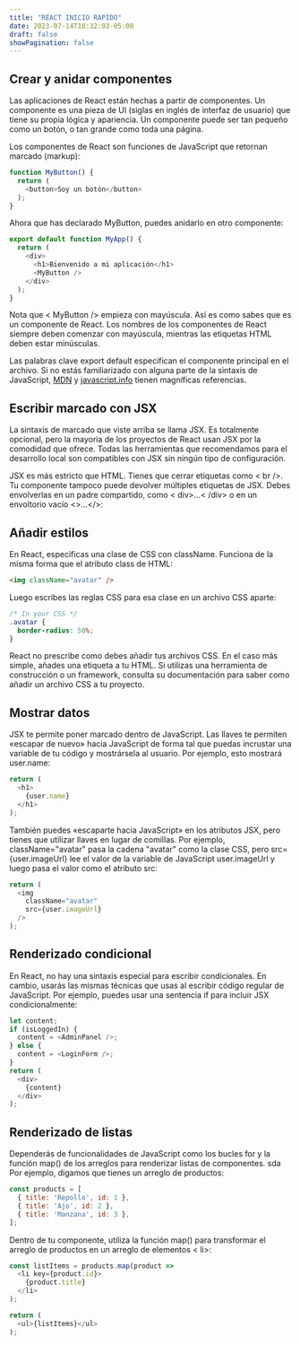 ```yaml
---
title: "REACT INICIO RAPIDO"
date: 2023-07-14T18:32:03-05:00
draft: false
showPagination: false
---
```

## Crear y anidar componentes
Las aplicaciones de React están hechas a partir de componentes. Un componente es una pieza de UI (siglas en inglés de interfaz de usuario) que tiene su propia lógica y apariencia. Un componente puede ser tan pequeño como un botón, o tan grande como toda una página.

Los componentes de React son funciones de JavaScript que retornan marcado (markup):
```js
function MyButton() {
  return (
    <button>Soy un botón</button>
  );
}
```
Ahora que has declarado MyButton, puedes anidarlo en otro componente:
```js
export default function MyApp() {
  return (
    <div>
      <h1>Bienvenido a mi aplicación</h1>
      <MyButton />
    </div>
  );
}
```
Nota que < MyButton /> empieza con mayúscula. Así es como sabes que es un componente de React. Los nombres de los componentes de React siempre deben comenzar con mayúscula, mientras las etiquetas HTML deben estar minúsculas.

Las palabras clave export default especifican el componente principal en el archivo. Si no estás familiarizado con alguna parte de la sintaxis de JavaScript, [MDN](https://developer.mozilla.org/es/docs/web/javascript/reference/statements/export) y [javascript.info](https://javascript.info/import-export) tienen magníficas referencias.

## Escribir marcado con JSX
La sintaxis de marcado que viste arriba se llama JSX. Es totalmente opcional, pero la mayoría de los proyectos de React usan JSX por la comodidad que ofrece. Todas las herramientas que recomendamos para el desarrollo local son compatibles con JSX sin ningún tipo de configuración.

JSX es más estricto que HTML. Tienes que cerrar etiquetas como < br />. Tu componente tampoco puede devolver múltiples etiquetas de JSX. Debes envolverlas en un padre compartido, como < div>...< /div> o en un envoltorio vacío <>...</>:
## Añadir estilos
En React, especificas una clase de CSS con className. Funciona de la misma forma que el atributo class de HTML:
```html
<img className="avatar" />
```
Luego escribes las reglas CSS para esa clase en un archivo CSS aparte:
```css
/* In your CSS */
.avatar {
  border-radius: 50%;
}
```
React no prescribe como debes añadir tus archivos CSS. En el caso más simple, añades una etiqueta <link> a tu HTML. Si utilizas una herramienta de construcción o un framework, consulta su documentación para saber como añadir un archivo CSS a tu proyecto.
## Mostrar datos
JSX te permite poner marcado dentro de JavaScript. Las llaves te permiten «escapar de nuevo» hacia JavaScript de forma tal que puedas incrustar una variable de tu código y mostrársela al usuario. Por ejemplo, esto mostrará user.name:
```js
return (
  <h1>
    {user.name}
  </h1>
);
```
También puedes «escaparte hacia JavaScript» en los atributos JSX, pero tienes que utilizar llaves en lugar de comillas. Por ejemplo, className="avatar" pasa la cadena "avatar" como la clase CSS, pero src={user.imageUrl} lee el valor de la variable de JavaScript user.imageUrl y luego pasa el valor como el atributo src:
```js
return (
  <img
    className="avatar"
    src={user.imageUrl}
  />
);
```
## Renderizado condicional
En React, no hay una sintaxis especial para escribir condicionales. En cambio, usarás las mismas técnicas que usas al escribir código regular de JavaScript. Por ejemplo, puedes usar una sentencia if para incluir JSX condicionalmente:
```js
let content;
if (isLoggedIn) {
  content = <AdminPanel />;
} else {
  content = <LoginForm />;
}
return (
  <div>
    {content}
  </div>
);
```
## Renderizado de listas 
Dependerás de funcionalidades de JavaScript como los bucles for y la función map() de los arreglos para renderizar listas de componentes.
sda
Por ejemplo, digamos que tienes un arreglo de productos:
```js
const products = [
  { title: 'Repollo', id: 1 },
  { title: 'Ajo', id: 2 },
  { title: 'Manzana', id: 3 },
];
```
Dentro de tu componente, utiliza la función map() para transformar el arreglo de productos en un arreglo de elementos < li>:
```js
const listItems = products.map(product =>
  <li key={product.id}>
    {product.title}
  </li>
);

return (
  <ul>{listItems}</ul>
);
```